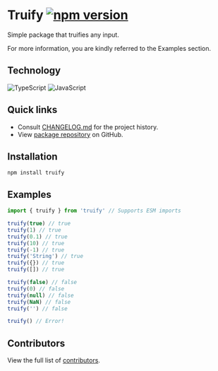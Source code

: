 # Truify [![npm version](https://badgen.net/npm/v/truify?label=npm%20package&color=green&cache=600)][npm]

Simple package that truifies any input.

For more information, you are kindly referred to the Examples section.

## Technology
![TypeScript](https://img.shields.io/badge/typescript-%23007ACC.svg?style=for-the-badge&logo=typescript&logoColor=white)
![JavaScript](https://img.shields.io/badge/javascript-%23323330.svg?style=for-the-badge&logo=javascript&logoColor=%23F7DF1E)

## Quick links
- Consult [CHANGELOG.md][changelog] for the project history.
- View [package repository][project] on GitHub.

## Installation

```
npm install truify
```

## Examples

```typescript
import { truify } from 'truify' // Supports ESM imports

truify(true) // true
truify(1) // true
truify(0.1) // true
truify(10) // true
truify(-1) // true
truify('String') // true
truify({}) // true
truify([]) // true

truify(false) // false
truify(0) // false
truify(null) // false
truify(NaN) // false
truify('') // false

truify() // Error!
```

## Contributors

View the full list of [contributors].

[npm]: https://www.npmjs.com/package/truify
[changelog]: https://github.com/Miljoen/truify/blob/master/CHANGELOG.md
[project]: https://github.com/Miljoen/truify
[contributors]: https://github.com/Miljoen/truify/graphs/contributors
